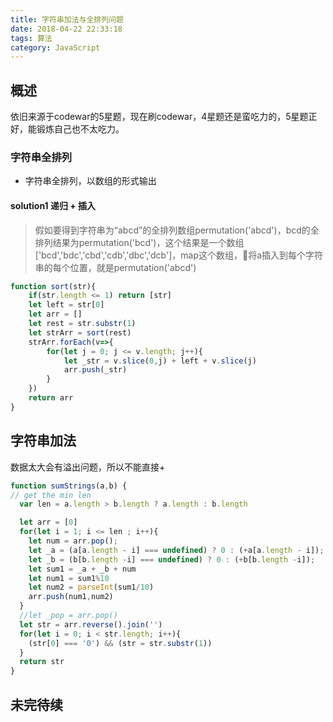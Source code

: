 ```yaml
---
title: 字符串加法与全排列问题
date: 2018-04-22 22:33:18
tags: 算法
category: JavaScript
---
```


## 概述
依旧来源于codewar的5星题，现在刷codewar，4星题还是蛮吃力的，5星题正好，能锻炼自己也不太吃力。

### 字符串全排列
* 字符串全排列，以数组的形式输出

#### solution1 递归 + 插入

> 假如要得到字符串为“abcd”的全排列数组permutation('abcd')，bcd的全排列结果为permutation('bcd')，这个结果是一个数组['bcd','bdc','cbd','cdb','dbc','dcb']，map这个数组，将a插入到每个字符串的每个位置，就是permutation('abcd')

```js
function sort(str){
    if(str.length <= 1) return [str]
    let left = str[0]
    let arr = []
    let rest = str.substr(1)
    let strArr = sort(rest)
    strArr.forEach(v=>{
        for(let j = 0; j <= v.length; j++){
            let _str = v.slice(0,j) + left + v.slice(j)
            arr.push(_str)
        }
    })
    return arr
}
```
## 字符串加法
数据太大会有溢出问题，所以不能直接+

```js
function sumStrings(a,b) {
// get the min len
  var len = a.length > b.length ? a.length : b.length

  let arr = [0]
  for(let i = 1; i <= len ; i++){
    let num = arr.pop();
    let _a = (a[a.length - i] === undefined) ? 0 : (+a[a.length - i]);
    let _b = (b[b.length -i] === undefined) ? 0 : (+b[b.length -i]);
    let sum1 = _a + _b + num
    let num1 = sum1%10
    let num2 = parseInt(sum1/10)
    arr.push(num1,num2)
  }
  //let _pop = arr.pop()
  let str = arr.reverse().join('')
  for(let i = 0; i < str.length; i++){
    (str[0] === '0') && (str = str.substr(1))
  }
  return str
}
```

## 未完待续